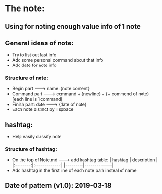 # The note:
## Using for noting enough value info of 1 note
## General ideas of note:
- Try to list out fast info
- Add some personal command about that info
- Add date for note info
### Structure of note:
- Begin part ---> name: {note content}
- Command part ---> command + {newline} + {+ commend of note} [each line is 1 command]
- Finish part: date ---> {date of note}
- Each note distinct by 1 spbace
## hashtag:
- Help easily classify note
### Structure of hashtag:
- On the top of Note.md ---> add hashtag table:
| hashtag | description |
|:--------:|:-------------:|
|---------|--------------|
- Add hashtag in the first line of each note path insteal of name
## Date of pattern (v1.0): 2019-03-18
